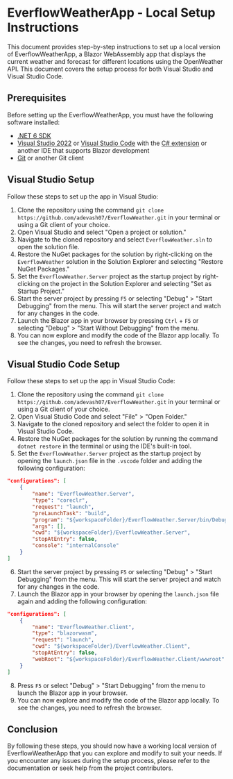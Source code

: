 # EverflowWeatherApp - Local Setup Instructions

This document provides step-by-step instructions to set up a local version of EverflowWeatherApp, a Blazor WebAssembly app that displays the current weather and forecast for different locations using the OpenWeather API. This document covers the setup process for both Visual Studio and Visual Studio Code.

## Prerequisites

Before setting up the EverflowWeatherApp, you must have the following software installed:

- [.NET 6 SDK](https://dotnet.microsoft.com/download/dotnet/6.0)
- [Visual Studio 2022](https://visualstudio.microsoft.com/vs/) or [Visual Studio Code](https://code.visualstudio.com/) with the [C# extension](https://marketplace.visualstudio.com/items?itemName=ms-dotnettools.csharp) or another IDE that supports Blazor development
- [Git](https://git-scm.com/downloads) or another Git client

## Visual Studio Setup

Follow these steps to set up the app in Visual Studio:

1. Clone the repository using the command `git clone https://github.com/adevash07/EverflowWeather.git` in your terminal or using a Git client of your choice.
2. Open Visual Studio and select "Open a project or solution."
3. Navigate to the cloned repository and select `EverflowWeather.sln` to open the solution file.
4. Restore the NuGet packages for the solution by right-clicking on the `EverflowWeather` solution in the Solution Explorer and selecting "Restore NuGet Packages."
5. Set the `EverflowWeather.Server` project as the startup project by right-clicking on the project in the Solution Explorer and selecting "Set as Startup Project."
6. Start the server project by pressing `F5` or selecting "Debug" > "Start Debugging" from the menu. This will start the server project and watch for any changes in the code.
7. Launch the Blazor app in your browser by pressing `Ctrl` + `F5` or selecting "Debug" > "Start Without Debugging" from the menu.
8. You can now explore and modify the code of the Blazor app locally. To see the changes, you need to refresh the browser.

## Visual Studio Code Setup

Follow these steps to set up the app in Visual Studio Code:

1. Clone the repository using the command `git clone https://github.com/adevash07/EverflowWeather.git` in your terminal or using a Git client of your choice.
2. Open Visual Studio Code and select "File" > "Open Folder."
3. Navigate to the cloned repository and select the folder to open it in Visual Studio Code.
4. Restore the NuGet packages for the solution by running the command `dotnet restore` in the terminal or using the IDE's built-in tool.
5. Set the `EverflowWeather.Server` project as the startup project by opening the `launch.json` file in the `.vscode` folder and adding the following configuration:

```json
"configurations": [
    {
        "name": "EverflowWeather.Server",
        "type": "coreclr",
        "request": "launch",
        "preLaunchTask": "build",
        "program": "${workspaceFolder}/EverflowWeather.Server/bin/Debug/net6.0/EverflowWeather.Server.dll",
        "args": [],
        "cwd": "${workspaceFolder}/EverflowWeather.Server",
        "stopAtEntry": false,
        "console": "internalConsole"
    }
]
```

6. Start the server project by pressing `F5` or selecting "Debug" > "Start Debugging" from the menu. This will start the server project and watch for any changes in the code.
7. Launch the Blazor app in your browser by opening the `launch.json` file again and adding the following configuration:

```json
"configurations": [
    {
        "name": "EverflowWeather.Client",
        "type": "blazorwasm",
        "request": "launch",
        "cwd": "${workspaceFolder}/EverflowWeather.Client",
        "stopAtEntry": false,
        "webRoot": "${workspaceFolder}/EverflowWeather.Client/wwwroot"
    }
]
```

8. Press `F5` or select "Debug" > "Start Debugging" from the menu to launch the Blazor app in your browser.
9. You can now explore and modify the code of the Blazor app locally. To see the changes, you need to refresh the browser.

## Conclusion

By following these steps, you should now have a working local version of EverflowWeatherApp that you can explore and modify to suit your needs. If you encounter any issues during the setup process, please refer to the documentation or seek help from the project contributors.
